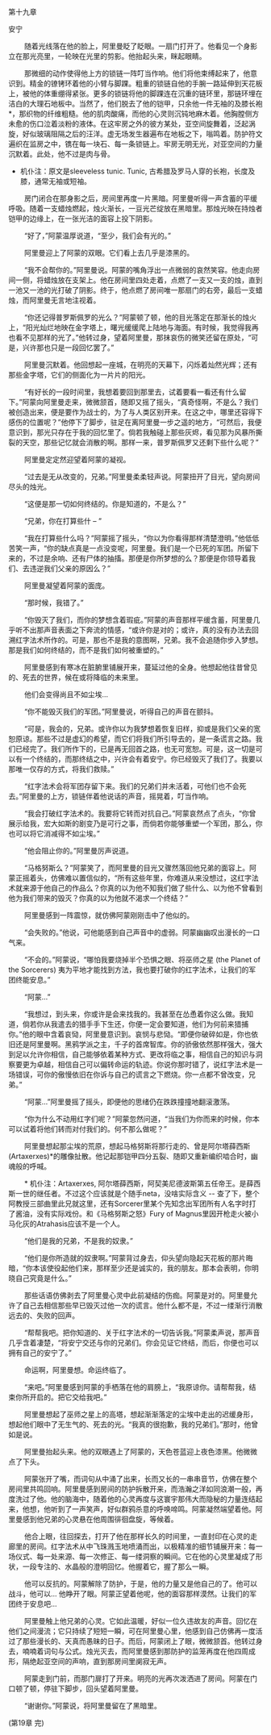 第十九章 

安宁 

        随着光线落在他的脸上，阿里曼眨了眨眼。一扇门打开了。他看见一个身影立在那光亮里，一轮映在光里的剪影。他抬起头来，眯起眼睛。

        那微细的动作使得他上方的锁链一阵叮当作响。他们将他束缚起来了，他意识到。精金的镣铐环着他的小臂与脚踝。粗重的锁链自他的手腕一路延伸到天花板上，被他的体重绷得紧张。更多的锁链将他的脚踝连在沉重的链环里，那链环埋在洁白的大理石地板中。当然了，他们脱去了他的铠甲，只余他一件无袖的及膝长袍*，那织物的纤维粗糙。他的肌肉酸痛，而他的心灵则沉钝地麻木着。他胸膛侧方未愈的伤口泣着淡粉的液体。在这牢房之外的彼方某处，亚空间旋舞着，泛起涡旋，好似玻璃阻隔之后的汪洋。虚无场发生器遍布在地板之下，嗡鸣着。防护符文遍织在监房之中，镌在每一块石、每一条锁链上。牢房无明无光，对亚空间的力量沉默着。此处，他不过是肉与骨。

* 机仆注：原文是sleeveless tunic. Tunic, 古希腊及罗马人穿的长袍，长度及膝，通常无袖或短袖。


        房门闭合在那身影之后，房间里再度一片黑暗。阿里曼听得一声含蓄的平缓呼吸。随着一支蜡烛燃起，烛火渐长，一豆光芒绽放在黑暗里。那烛光映在持烛者铠甲的边缘上，在一张光洁的面容上投下阴影。

        “好了，”阿蒙温厚说道，“至少，我们会有光的。”

        阿里曼迎上了阿蒙的双眼。它们看上去几乎是漆黑的。

        “我不会帮你的。”阿里曼说。阿蒙的嘴角浮出一点微弱的哀然笑容。他走向房间一侧，将蜡烛放在支架上。他在房间里四处走着，点燃了一支又一支的烛，直到一池又一池的光打破了阴影。终于，他点燃了房间唯一那扇门的右旁，最后一支蜡烛，而阿里曼无言地注视着。

        “你还记得普罗斯佩罗的光么？”阿蒙顿了顿，他的目光落定在那渐长的烛火上，“阳光灿烂地映在金字塔上，曙光缓缓爬上陆地与海面。有时候，我觉得我再也看不见那样的光了。”他转过身，望着阿里曼，那抹哀伤的微笑还留在原处，“可是，兴许那也只是一段回忆罢了。”

        阿里曼沉默着。他回想起一座城，在明亮的天幕下，闪烁着灿然光辉；还有那些金字塔，它们的侧面化为一片片的阳光。

        “有好长的一段时间里，我想着要回到那里去，试着要看一看还有什么留下。”阿蒙向阿里曼走来，微微颔首，随即又摇了摇头，“真奇怪啊，不是么？我们被创造出来，便是要作为战士的，为了与人类区别开来。在这之中，哪里还容得下感伤的位置呢？”他停下了脚步，驻足在离阿里曼一步之遥的地方，“可然后，我便意识到，那光只存在于我的回忆里了。倘若我触碰上那些灰烬，看见那为风暴所撕裂的天空，那些记忆就会消散的啊。那样一来，普罗斯佩罗又还剩下些什么呢？”

        阿里曼定定然迎望着阿蒙的凝视。

        “过去是无从改变的，兄弟。”阿里曼柔柔轻声说。阿蒙扭开了目光，望向房间尽头的烛光。

        “这便是那一切如何终结的。你是知道的，不是么？”

        “兄弟，你在打算些什 – ”

        “我在打算些什么吗？”阿蒙摇了摇头，“你以为你看得那样清楚澄明。”他低低苦笑一声，“你的缺点真是一点没变呢，阿里曼。我们是一个已死的军团。所留下来的，不过是余响、还有尸体的抽搐。那便是你所梦想的么？那便是你领导着我们、去违逆我们父亲的原因么？”

        阿里曼凝望着阿蒙的面庞。

        “那时候，我错了。”

        “你毁灭了我们，而你的梦想含着瑕疵。”阿蒙的声音那样平缓含蓄，阿里曼几乎听不出那声音表面之下奔流的情感，“或许你是对的；或许，真的没有办法去回溯红字法术所作的。可是，那也不是我的意图啊，兄弟。我不会追随你步入梦想。那是我们如何终结的，而不是我们如何被重塑的。”

        阿里曼感到有寒冰在脏腑里铺展开来，蔓延过他的全身。他想起他往昔曾见的、死去的世界，候在或将降临的未来里。

        他们会变得尚且不如尘埃…

        “你不能毁灭我们的军团。”阿里曼说，听得自己的声音在颤抖。

        “可是，我会的，兄弟。或许你以为我梦想着恢复旧样，抑或是我们父亲的宽恕原谅。那些不过是虚幻的希望，而它们将我们所引导去的，是一条谎言之路。我们已经完了。我们所作下的，已是再无回首之路，也无可宽恕。可是，这一切是可以有一个终结的，而那终结之中，兴许会有着安宁。你已经毁灭了我们了。我要以那唯一仅存的方式，将我们救赎。”

        “红字法术会将军团存留下来。我们的兄弟们并未活着，可他们也不会死去。”阿里曼的上方，锁链伴着他说话的声音，摇晃着，叮当作响。

        “我会打破红字法术的。我要将它转而对抗自己。”阿蒙哀然点了点头，“你曾展示给我，宏大如斯的剧变乃是可行之事，而倘若你能够重塑一个军团，那么，你也可以将它消减得不如尘埃。”

        “他会阻止你的。”阿里曼厉声说道。

        “马格努斯么？”阿蒙笑了，而阿里曼的目光又骤然落回他兄弟的面容上。阿蒙正摇着头，仿佛难以置信似的，“所有这些年里，你难道从来没想过，这红字法术就来源于他自己的作品么？你真的以为他不知我们做了些什么、以为他不曾看到他为我们带来的毁灭？你真的以为他就不渴求一个终结？”

        阿里曼感到一阵震惊，就仿佛阿蒙刚刚击中了他似的。

        “会失败的。”他说，可他能感到自己声音中的虚弱。阿蒙幽幽叹出漫长的一口气来。

        “不会的。”阿蒙说，“哪怕我要烧掉半个恐惧之眼、将巫师之星 (the Planet of the Sorcerers) 夷为平地才能找到方法，我也要打破你的红字法术，让我们的军团终能安息。”

        “阿蒙…”

        “我想过，到头来，你或许是会来找我的。我甚至在怂恿着你这么做。我知道，倘若你从我遣去的猎手手下生还，你便一定会要知道，他们为何前来猎捕你。”他的眼中含着哀恸，阿里曼意识到。哀悯与悲恸。“即便你破碎如是，你也依旧还是阿里曼啊。黑鸦学派之主，千子的首席智库。你的骄傲依然那样强大，强大到足以允许你相信，自己能够依着某种方式、更改将临之事，相信自己的知识与洞察要更为卓越，相信自己可以偏转命运的轨迹。你说你那时错了，说红字法术是一场错误，可你的傲慢依旧在你诉与自己的谎言之下燃烧。你一点都不曾改变，兄弟。”

        “阿蒙…”阿里曼摇了摇头，即便他的思绪仍在跌跌撞撞地翻滚激荡。

        “你为什么不动用红字们呢？”阿蒙忽然问道，“当我们为你而来的时候，你本可以试着将他们转而对付我们的。何不那么做呢？”

        阿里曼想起那尘埃的荒原，想起马格努斯将那行走的、曾是阿尔塔薛西斯 (Artaxerxes)*的雕像扯散。他记起那铠甲四分五裂、随即又重新编织啮合时，幽魂般的呼喊。

        * 机仆注：Artaxerxes, 阿尔塔薛西斯，阿契美尼德波斯第五任帝王。是薛西斯一世的继任者。不过这个应该就是个随手neta，没啥实际含义 -- 查了下，整个阿教授三部曲里此兄就这里，还有Sorcerer里某个先知念出军团所有人名字时打了酱油，没有实际戏份。和《马格努斯之怒》Fury of Magnus里因开枪走火被小马化灰的Atrahasis应该不是一个人。

        “他们是我的兄弟，不是我的奴隶。”

        “他们是你所造就的奴隶啊。”阿蒙背过身去，仰头望向隐起天花板的那片晦暗，“你本该使役起他们来，那样至少还是诚实的，我的朋友。那本会表明，你明晓自己究竟是什么。”

        那些话语仿佛剥去了阿里曼心灵中此前凝结的伤痂。阿蒙是对的。阿里曼允许了自己去相信那些早已毁灭过他一次的谎言。他什么都不是，不过一缕渐行消散远去的、失败的回声。

        “帮帮我吧。把你知道的、关于红字法术的一切告诉我。”阿蒙柔声说，那声音几乎含着凄楚，“将安宁交还与你的兄弟们。你会见证它终结，而后，你便也可以拥有自己的安宁了。”

        命运啊，阿里曼想。命运终临了。

        “来吧。”阿里曼感到阿蒙的手栖落在他的肩膀上，“我原谅你。请帮帮我，结束你所开启的。把它交给我吧。”

        阿里曼想起了巫师之星上的高塔，想起渐渐落定的尘埃中走出的迟缓身形，想起他们眼中了无生气的、死去的光。“我真的很抱歉，我的兄弟们。”那时，他曾如是说。

        阿里曼抬起头来。他的双眼遇上了阿蒙的，天色苍蓝迎上夜色漆黑。他微微点了下头。

        阿蒙张开了嘴，而词句从中涌了出来，长而又长的一串串音节，仿佛在整个房间里共鸣回响。阿里曼感到房间的防护拆散开来，而浩瀚之洋如同浪潮一般，再度洗过了他。他的脑海中，随着他的心灵再度与这寰宇那伟大而隐秘的力量连结起来，他想，他听到了一声笑声，好似群鸦杀意的呼唤啼鸣。阿蒙凝然端望着他。阿里曼感到他兄弟的心灵悬在他周围徘徊盘旋，等候着。

        他合上眼，往回探去，打开了他在那样长久的时间里，一直封印在心灵的走廊里的房间。红字法术从中飞珠溅玉地喷涌而出，以极精准的细节铺展开来：每一场仪式、每一处来源、每一次修正、每一缕洞察的瞬间。它在他的心灵里凝成了形状，一段专注的、水晶般的澄明回忆。他握着它，握了那么一瞬。

        他可以反抗的。阿蒙解除了防护，于是，他的力量又是他自己的了。他可以战斗，他可以… 他睁开了眼。阿蒙正望着他呢，他的面容那样漠然。让我们的军团终于安息吧…

        阿里曼触上他兄弟的心灵。它如此温暖，好似一位久违故友的声音。回忆在他们之间漫流；它只持续了短短一瞬，可在阿里曼心里，他感到自己仿佛再一度活过了那些漫长的、天真而愚昧的日子。而后，阿蒙闭上了眼，微微颔首。他转过身去，喃喃着词句与公式。烛光灭去，而阿里曼感到那防护的监笼再度在他四周成形，隔绝起亚空间的声响，直到那房间里阒寂无声。

        阿蒙走到门前，而那门扉打了开来。明亮的光再次泼洒进了房间。阿蒙在门口顿了顿，停驻下脚步，回头望着阿里曼。

        “谢谢你。”阿蒙说，将阿里曼留在了黑暗里。



(第19章 完) 
